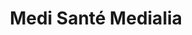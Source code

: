 ---
title: "Medi Santé Medialia"
url: /bourg-les-valence/medi-sante-medialia/
shop: approvisionnement médical
---